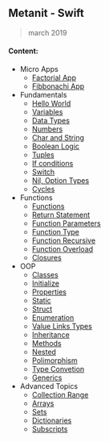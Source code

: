 ## Metanit - Swift

> march 2019

#### Content:
- Micro Apps
    + [Factorial App](x_factorial.swift)
    + [Fibbonachi App](x_fibbonachi.swift)
- Fundamentals
    + [Hello World](t01_helloworld.swift)
    + [Variables](t02_variables.swift)
    + [Data Types](t03_datatypes.swift)
    + [Numbers](t04_numbers.swift)
    + [Char and String](t05_char_and_string.swift)
    + [Boolean Logic](t06_bool_login.swift)
    + [Tuples](t07_tuples.swift)
    + [If conditions](t08_if_ternar.swift)
    + [Switch](t09_switch.swift)
    + [Nil, Option Types](t10_nil_optiontypes.swift)
    + [Cycles](t11_cycles.swift)
- Functions
    + [Functions](t12_functions.swift)
    + [Return Statement](t13_return.swift)
    + [Function Parameters](t14_func_parameters.swift)
    + [Function Type](t15_func_type.swift)
    + [Function Recursive](t16_func_recursive.swift)
    + [Function Overload](t17_func_overload.swift)
    + [Closures](t18_closures.swift)
- OOP
    + [Classes](t19_oop_classes.swift)
    + [Initialize](t20_oop_inirialize.swift)
    + [Properties](t21_oop_properties.swift)
    + [Static](t22_oop_static.swift)
    + [Struct](t23_oop_struct.swift)
    + [Enumeration](t24_oop_enumeration.swift)
    + [Value Links Types](t25_oop_value_links_types.swift)
    + [Inheritance](t26_oop_inheritance.swift)
    + [Methods](t27_oop_methods.swift)
    + [Nested](t28_oop_nested.swift)
    + [Polimorphism](t29_oop_polimorphism.swift)
    + [Type Convetion](t30_oop_type_covertion.swift)
    + [Generics](t31_oop_generics.swift)
- Advanced Topics
    + [Collection Range](t32_collection_range.swift)
    + [Arrays](t33_arrays.swift)
    + [Sets](t34_sets.swift)
    + [Dictionaries](t35_dictionaries.swift)
    + [Subscripts](t36_subscripts.swift)



